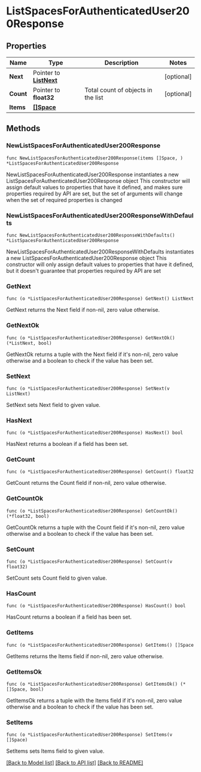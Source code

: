 # ListSpacesForAuthenticatedUser200Response

## Properties

Name | Type | Description | Notes
------------ | ------------- | ------------- | -------------
**Next** | Pointer to [**ListNext**](ListNext.md) |  | [optional] 
**Count** | Pointer to **float32** | Total count of objects in the list | [optional] 
**Items** | [**[]Space**](Space.md) |  | 

## Methods

### NewListSpacesForAuthenticatedUser200Response

`func NewListSpacesForAuthenticatedUser200Response(items []Space, ) *ListSpacesForAuthenticatedUser200Response`

NewListSpacesForAuthenticatedUser200Response instantiates a new ListSpacesForAuthenticatedUser200Response object
This constructor will assign default values to properties that have it defined,
and makes sure properties required by API are set, but the set of arguments
will change when the set of required properties is changed

### NewListSpacesForAuthenticatedUser200ResponseWithDefaults

`func NewListSpacesForAuthenticatedUser200ResponseWithDefaults() *ListSpacesForAuthenticatedUser200Response`

NewListSpacesForAuthenticatedUser200ResponseWithDefaults instantiates a new ListSpacesForAuthenticatedUser200Response object
This constructor will only assign default values to properties that have it defined,
but it doesn't guarantee that properties required by API are set

### GetNext

`func (o *ListSpacesForAuthenticatedUser200Response) GetNext() ListNext`

GetNext returns the Next field if non-nil, zero value otherwise.

### GetNextOk

`func (o *ListSpacesForAuthenticatedUser200Response) GetNextOk() (*ListNext, bool)`

GetNextOk returns a tuple with the Next field if it's non-nil, zero value otherwise
and a boolean to check if the value has been set.

### SetNext

`func (o *ListSpacesForAuthenticatedUser200Response) SetNext(v ListNext)`

SetNext sets Next field to given value.

### HasNext

`func (o *ListSpacesForAuthenticatedUser200Response) HasNext() bool`

HasNext returns a boolean if a field has been set.

### GetCount

`func (o *ListSpacesForAuthenticatedUser200Response) GetCount() float32`

GetCount returns the Count field if non-nil, zero value otherwise.

### GetCountOk

`func (o *ListSpacesForAuthenticatedUser200Response) GetCountOk() (*float32, bool)`

GetCountOk returns a tuple with the Count field if it's non-nil, zero value otherwise
and a boolean to check if the value has been set.

### SetCount

`func (o *ListSpacesForAuthenticatedUser200Response) SetCount(v float32)`

SetCount sets Count field to given value.

### HasCount

`func (o *ListSpacesForAuthenticatedUser200Response) HasCount() bool`

HasCount returns a boolean if a field has been set.

### GetItems

`func (o *ListSpacesForAuthenticatedUser200Response) GetItems() []Space`

GetItems returns the Items field if non-nil, zero value otherwise.

### GetItemsOk

`func (o *ListSpacesForAuthenticatedUser200Response) GetItemsOk() (*[]Space, bool)`

GetItemsOk returns a tuple with the Items field if it's non-nil, zero value otherwise
and a boolean to check if the value has been set.

### SetItems

`func (o *ListSpacesForAuthenticatedUser200Response) SetItems(v []Space)`

SetItems sets Items field to given value.



[[Back to Model list]](../README.md#documentation-for-models) [[Back to API list]](../README.md#documentation-for-api-endpoints) [[Back to README]](../README.md)


